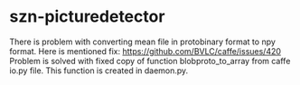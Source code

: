 szn-picturedetector
===================

There is problem with converting mean file in protobinary format to npy format.
Here is mentioned fix: https://github.com/BVLC/caffe/issues/420
Problem is solved with fixed copy of function blobproto_to_array from caffe io.py file.
This function is created in daemon.py.